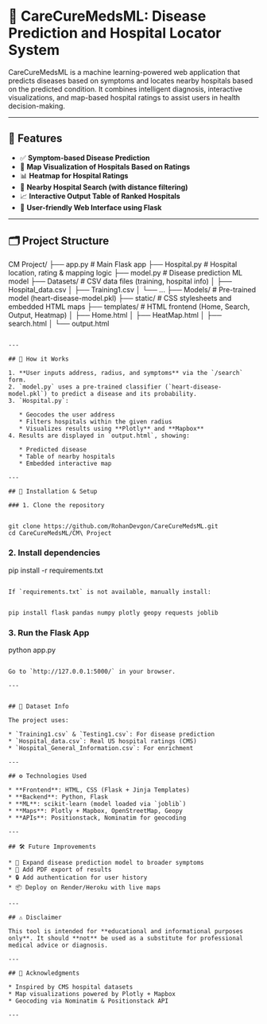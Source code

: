 

# 💊 CareCureMedsML: Disease Prediction and Hospital Locator System

CareCureMedsML is a machine learning-powered web application that predicts diseases based on symptoms and locates nearby hospitals based on the predicted condition. It combines intelligent diagnosis, interactive visualizations, and map-based hospital ratings to assist users in health decision-making.

---

## 🌟 Features

* ✅ **Symptom-based Disease Prediction**
* 📍 **Map Visualization of Hospitals Based on Ratings**
* 📊 **Heatmap for Hospital Ratings**
* 🏥 **Nearby Hospital Search (with distance filtering)**
* 📈 **Interactive Output Table of Ranked Hospitals**
* 🎨 **User-friendly Web Interface using Flask**

---

## 🗂️ Project Structure


CM Project/
├── app.py                    # Main Flask app
├── Hospital.py               # Hospital location, rating & mapping logic
├── model.py                  # Disease prediction ML model
├── Datasets/                 # CSV data files (training, hospital info)
│   ├── Hospital_data.csv
│   ├── Training1.csv
│   └── ...
├── Models/                   # Pre-trained model (heart-disease-model.pkl)
├── static/                   # CSS stylesheets and embedded HTML maps
├── templates/                # HTML frontend (Home, Search, Output, Heatmap)
│   ├── Home.html
│   ├── HeatMap.html
│   ├── search.html
│   └── output.html
```

---

## 🧠 How it Works

1. **User inputs address, radius, and symptoms** via the `/search` form.
2. `model.py` uses a pre-trained classifier (`heart-disease-model.pkl`) to predict a disease and its probability.
3. `Hospital.py`:

   * Geocodes the user address
   * Filters hospitals within the given radius
   * Visualizes results using **Plotly** and **Mapbox**
4. Results are displayed in `output.html`, showing:

   * Predicted disease
   * Table of nearby hospitals
   * Embedded interactive map

---

## 🚀 Installation & Setup

### 1. Clone the repository


git clone https://github.com/RohanDevgon/CareCureMedsML.git
cd CareCureMedsML/CM\ Project
```

### 2. Install dependencies


pip install -r requirements.txt
```

If `requirements.txt` is not available, manually install:


pip install flask pandas numpy plotly geopy requests joblib
```

### 3. Run the Flask App


python app.py
```

Go to `http://127.0.0.1:5000/` in your browser.

---


## 📌 Dataset Info

The project uses:

* `Training1.csv` & `Testing1.csv`: For disease prediction
* `Hospital_data.csv`: Real US hospital ratings (CMS)
* `Hospital_General_Information.csv`: For enrichment

---

## ⚙️ Technologies Used

* **Frontend**: HTML, CSS (Flask + Jinja Templates)
* **Backend**: Python, Flask
* **ML**: scikit-learn (model loaded via `joblib`)
* **Maps**: Plotly + Mapbox, OpenStreetMap, Geopy
* **APIs**: Positionstack, Nominatim for geocoding

---

## 🛠️ Future Improvements

* 🧬 Expand disease prediction model to broader symptoms
* 📄 Add PDF export of results
* 🔒 Add authentication for user history
* 📦 Deploy on Render/Heroku with live maps

---

## ⚠️ Disclaimer

This tool is intended for **educational and informational purposes only**. It should **not** be used as a substitute for professional medical advice or diagnosis.

---

## 🙌 Acknowledgments

* Inspired by CMS hospital datasets
* Map visualizations powered by Plotly + Mapbox
* Geocoding via Nominatim & Positionstack API

---

